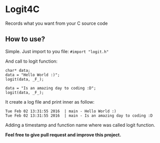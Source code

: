 # Logit4C

Records what you want from your C source code



## How to use?

Simple. Just import to you file:
`#import "logit.h"`

And call to logit function:
```
char* data;
data = "Hello World :)";
logit(data, _F_); 

data = "Is an amazing day to coding :D";
logit(data, _F_); 
```

It create a log file and print inner as follow:

```
Tue Feb 02 13:31:55 2016  | main - Hello World :)
Tue Feb 02 13:31:55 2016  | main - Is an amazing day to coding :D
```

Adding a timestamp and function name where was called logit function. 

__Feel free to give pull request and improve this project.__
